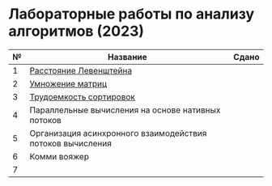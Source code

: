 # Лабораторные работы по анализу алгоритмов (2023)

| № | Название | Сдано |  
| --- | --- | --- |
| 1 | [Расстояние Левенштейна](https://github.com/XTDimasXT/BMSTU-AA/tree/master/lab_01) |  |
| 2 | [Умножение матриц](https://github.com/XTDimasXT/BMSTU-AA/tree/master/lab_02) |  |
| 3 | [Трудоемкость сортировок](https://github.com/XTDimasXT/BMSTU-AA/tree/master/lab_03) |  |
| 4 | Параллельные вычисления на основе нативных потоков |  |
| 5 | Организация асинхронного взаимодействия потоков вычисления |  |
| 6 | Комми вояжер |  |
| 7 |  |  |
